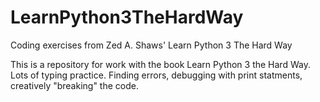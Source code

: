 # LearnPython3TheHardWay
Coding exercises from Zed A. Shaws' Learn Python 3 The Hard Way


This is a repository for work with the book Learn Python 3 the Hard Way. Lots of typing practice. Finding errors, debugging with print statments, creatively "breaking" the code. 
